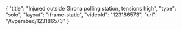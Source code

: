 {
    "title": "Injured outside Girona polling station, tensions high",
    "type": "solo",
    "layout": "iframe-static",
    "videoId": "123186573",
    "url": "\/tvpembed\/123186573"
}